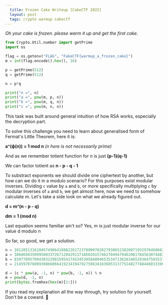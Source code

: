```yaml
---
  title: Frozen Cake Writeup [CakeCTF 2022]
  layout: post
  tags: crypto warmup cakectf
---
```


*Oh your cake is frozen. please warm it up and get the first cake.*

```python
from Crypto.Util.number import getPrime
import os

flag = os.getenv("FLAG", "FakeCTF{warmup_a_frozen_cake}")
m = int(flag.encode().hex(), 16)

p = getPrime(512)
q = getPrime(512)

n = p*q

print("n =", n)
print("a =", pow(m, p, n))
print("b =", pow(m, q, n))
print("c =", pow(m, n, n))
```

This task was built around general intuition of how RSA works, especially the decryption part.

To solve this challenge you need to learn about generalised form of Fermat's Little Theorem, here it is:

**a^(ф(n)) = 1 mod n** *(n here is not necessarily prime)* 

And as we remember totient function for n is just **(p-1)(q-1)**

We can factor totient as **n - p - q - 1**

To substract exponents we should divide one ciphertext by another, but how can we do it in a modulo scenario?
For this purposes exist modular inverses. Dividing `c` value by `a` and `b`, or more specifically multiplying `c` by modular inverses of `a` and `b`, we get almost here, now we need to somehow calculate m. Let's take a side look on what we already figured out.

**d = m^(n - p - q)**

**dm = 1 (mod n)**

Last equation seems familiar ain't so?
Yes, m is just modular inverse for our value d modulo n

So far, so good, we get a solution.

```python
n = 101205131618457490641888226172378900782027938652382007193297646066245321085334424928920128567827889452079884571045344711457176257019858157287424646000972526730522884040459357134430948940886663606586037466289300864147185085616790054121654786459639161527509024925015109654917697542322418538800304501255357308131
a = 38686943509950033726712042913718602015746270494794620817845630744834821038141855935687477445507431250618882887343417719366326751444481151632966047740583539454488232216388308299503129892656814962238386222995387787074530151173515835774172341113153924268653274210010830431617266231895651198976989796620254642528
b = 83977895709438322981595417453453058400465353471362634652936475655371158094363869813512319678334779139681172477729044378942906546785697439730712057649619691929500952253818768414839548038664187232924265128952392200845425064991075296143440829148415481807496095010301335416711112897000382336725454278461965303477
c = 21459707600930866066419234194792759634183685313775248277484460333960658047171300820279668556014320938220170794027117386852057041210320434076253459389230704653466300429747719579911728990434338588576613885658479123772761552010662234507298817973164062457755456249314287213795660922615911433075228241429771610549

d = (c * pow(a, -1, n) * pow(b, -1, n)) % n
m = pow(d, -1, n)
print(bytes.fromhex(hex(m)[2:]))
```
If you read my explanation all the way through, try solution for yourself. Don't be a coward. 🤠




